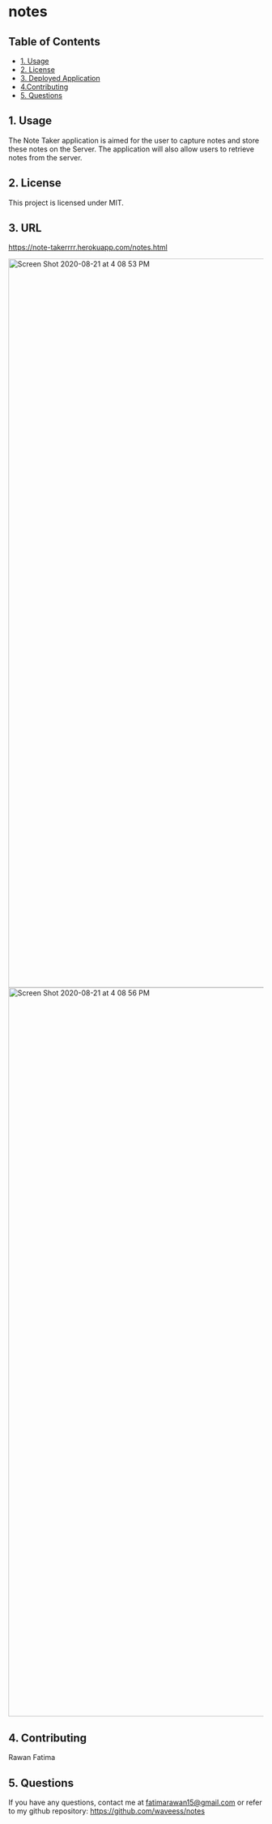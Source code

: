 # notes
## Table of Contents
 
 * [1. Usage](#1-usage)
 * [2. License](#2-license)
 * [3. Deployed Application](#3-url)
 * [4.Contributing](#4-contributing)
 * [5. Questions](#5-questions)
 

## 1. Usage
 The Note Taker application is aimed for the user to capture notes and store these notes on the Server. The application will also allow users to retrieve notes from the server. 

##  2. License

This project is licensed under MIT.

## 3. URL

https://note-takerrrr.herokuapp.com/notes.html

<img width="1440" alt="Screen Shot 2020-08-21 at 4 08 53 PM" src="https://user-images.githubusercontent.com/61710672/90941984-a76b1a80-e3c8-11ea-9bac-0ddb2ef001cc.png">
<img width="1440" alt="Screen Shot 2020-08-21 at 4 08 56 PM" src="https://user-images.githubusercontent.com/61710672/90941987-a89c4780-e3c8-11ea-9834-d7417a29ee50.png">


## 4. Contributing
Rawan Fatima

##  5. Questions
If you have any questions, contact me at fatimarawan15@gmail.com or refer to my github repository: https://github.com/waveess/notes
